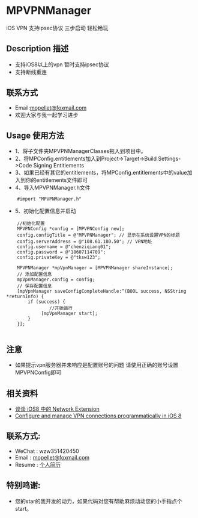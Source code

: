 # MPVPNManager
iOS VPN 支持ipsec协议 三步启动 轻松畅玩

## Description 描述
* 支持iOS8以上的vpn 暂时支持ipsec协议
* 支持断线重连

## 联系方式 
* Email:mopellet@foxmail.com
* 欢迎大家与我一起学习进步

## Usage 使用方法
* 1、将子文件夹MPVPNManagerClasses拖入到项目中。
* 2、将MPConfig.entitlements加入到Project->Target->Build Settings->Code Signing Entitlements
* 3、如果已经有其它的entitlements，将MPConfig.entitlements中的value加入到你的entitlements文件即可
* 4、导入MPVPNManager.h文件 

```objc
    #import "MPVPNManager.h"
```

* 5、初始化配置信息并启动

```objc
	//初始化配置
    MPVPNConfig *config = [MPVPNConfig new];
    config.configTitle = @"MPVPNManager"; // 显示在系统设置VPN的标题
    config.serverAddress = @"108.61.180.50"; // VPN地址
    config.username = @"chenziqiang01";
    config.password = @"18607114709";
    config.privateKey = @"tksw123";
    
    MPVPNManager *mpVpnManager = [MPVPNManager shareInstance];
    // 添加配置信息
    mpVpnManager.config = config;
    // 保存配置信息
    [mpVpnManager saveConfigCompleteHandle:^(BOOL success, NSString *returnInfo) {
        if (success) {
        		//开始运行
             [mpVpnManager start];
        }
    }];
    
```

## 注意
* 如果提示vpn服务器并未响应是配置账号的问题 请使用正确的账号设置MPVPNConfig即可


## 相关资料
* [谈谈 iOS8 中的 Network Extension](http://blog.zorro.im/posts/iOS8-Network-Extension.html)
* [Configure and manage VPN connections programmatically in iOS 8](http://ramezanpour.net/post/2014/08/03/configure-and-manage-vpn-connections-programmatically-in-ios-8/)
    

## 联系方式:
* WeChat : wzw351420450
* Email : mopellet@foxmail.com
* Resume : [个人简历](https://github.com/MoPellet/Resume)

## 特别鸣谢:
* 您的star的我开发的动力，如果代码对您有帮助麻烦动动您的小手指点个start。


